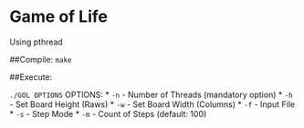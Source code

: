# Game of Life
Using pthread

##Compile: 
`make`

##Execute: 

`./GOL OPTIONS`
OPTIONS:
	* `-n` - Number of Threads (mandatory option)
	* `-h` - Set Board Height (Raws)
	* `-w` - Set Board Width (Columns)
	* `-f` - Input File
	* `-s` - Step Mode
	* `-m` - Count of Steps (default: 100)
